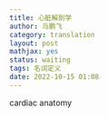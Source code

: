 ```yaml
---
title: 心脏解剖学
author: 马鹏飞
category: translation
layout: post
mathjax: yes
status: waiting
tags: 名词定义
date: 2022-10-15 01:08
---
```


cardiac anatomy